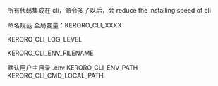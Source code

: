 所有代码集成在 cli，命令多了以后，会 reduce the installing speed of cli

命名规范
全局变量：KERORO_CLI_XXXX

KERORO_CLI_LOG_LEVEL

KERORO_CLI_ENV_FILENAME

默认用户主目录 .env
KERORO_CLI_ENV_PATH
KERORO_CLI_CMD_LOCAL_PATH
